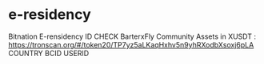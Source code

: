 # e-residency
Bitnation E-rensidency ID CHECK
BarterxFly Community Assets in XUSDT : https://tronscan.org/#/token20/TP7yz5aLKaqHxhv5n9yhRXodbXsoxj6pLA
COUNTRY BCID USERID  


